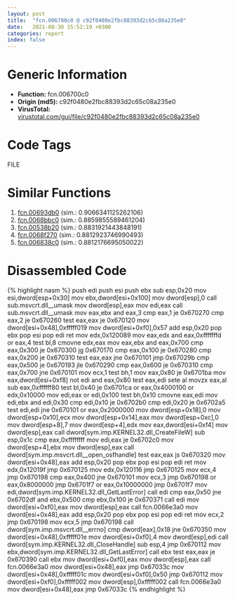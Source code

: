 ```yaml
---
layout: post
title:  "fcn.006700c0 @ c92f0480e2fbc88393d2c65c08a235e0"
date:   2021-08-30 15:52:19 +0300
categories: report
index: false
---
```


# Generic Information
- **Function:** fcn.006700c0
- **Origin (md5):** c92f0480e2fbc88393d2c65c08a235e0
- **VirusTotal:** [virustotal.com/gui/file/c92f0480e2fbc88393d2c65c08a235e0][virustotal_ref]

# Code Tags
<span class="tag" id="FILE">FILE</span>


# Similar Functions

1. [fcn.00693db0][similar_1_ref] (sim.: 0.9066341125262106)
2. [fcn.0068bbc0][similar_2_ref] (sim.: 0.8859855589461204)
3. [fcn.00538b20][similar_3_ref] (sim.: 0.8831921443848191)
4. [fcn.0068f270][similar_4_ref] (sim.: 0.8812923746990493)
5. [fcn.006838c0][similar_5_ref] (sim.: 0.8812176695050022)


# Disassembled Code

{% highlight nasm %}
push edi
push esi
push ebx
sub esp,0x20
mov esi,dword[esp+0x30]
mov ebx,dword[esi+0x100]
mov dword[esp],0
call sub.msvcrt.dll__umask
mov dword[esp],eax
mov edi,eax
call sub.msvcrt.dll__umask
mov eax,ebx
and eax,3
cmp eax,1
je 0x670270
cmp eax,2
je 0x670260
test eax,eax
je 0x670120
mov dword[esi+0x48],0xfffff019
mov dword[esi+0xf0],0x57
add esp,0x20
pop ebx
pop esi
pop edi
ret
mov edx,0x120089
mov eax,edx
and eax,0xfffffffd
or eax,4
test bl,8
cmovne edx,eax
mov eax,ebx
and eax,0x700
cmp eax,0x300
je 0x670300
jg 0x670170
cmp eax,0x100
je 0x670280
cmp eax,0x200
je 0x670310
test eax,eax
jne 0x670101
jmp 0x67029b
cmp eax,0x500
je 0x670193
jle 0x670290
cmp eax,0x600
je 0x670310
cmp eax,0x700
jne 0x670101
mov ecx,1
test bh,1
mov eax,0x80
je 0x6701ba
mov eax,dword[esi+0xf8]
not edi
and eax,0x80
test eax,edi
sete al
movzx eax,al
sub eax,0xffffff80
test bl,0x40
je 0x6701ca
or eax,0x4000100
or edx,0x10000
mov edi,eax
or edi,0x100
test bh,0x10
cmovne eax,edi
mov edi,ebx
and edi,0x30
cmp edi,0x10
je 0x6702b0
cmp edi,0x20
je 0x6702a5
test edi,edi
jne 0x670101
or eax,0x2000000
mov dword[esp+0x18],0
mov dword[esp+0x10],ecx
mov dword[esp+0x14],eax
mov dword[esp+0xc],0
mov dword[esp+8],7
mov dword[esp+4],edx
mov eax,dword[esi+0xf4]
mov dword[esp],eax
call dword[sym.imp.KERNEL32.dll_CreateFileW]
sub esp,0x1c
cmp eax,0xffffffff
mov edi,eax
je 0x6702c0
mov dword[esp+4],ebx
mov dword[esp],eax
call dword[sym.imp.msvcrt.dll__open_osfhandle]
test eax,eax
js 0x670320
mov dword[esi+0x48],eax
add esp,0x20
pop ebx
pop esi
pop edi
ret
mov edx,0x12019f
jmp 0x670125
mov edx,0x120116
jmp 0x670125
mov ecx,4
jmp 0x670198
cmp eax,0x400
jne 0x670101
mov ecx,3
jmp 0x670198
or eax,0x8000000
jmp 0x6701f7
or eax,0x10000000
jmp 0x6701f7
mov edi,dword[sym.imp.KERNEL32.dll_GetLastError]
call edi
cmp eax,0x50
jne 0x6702df
and ebx,0x500
cmp ebx,0x100
je 0x670371
call edi
mov dword[esi+0xf0],eax
mov dword[esp],eax
call fcn.0066e3a0
mov dword[esi+0x48],eax
add esp,0x20
pop ebx
pop esi
pop edi
ret
mov ecx,2
jmp 0x670198
mov ecx,5
jmp 0x670198
call dword[sym.imp.msvcrt.dll__errno]
cmp dword[eax],0x18
jne 0x670350
mov dword[esi+0x48],0xfffff01e
mov dword[esi+0xf0],4
mov dword[esp],edi
call dword[sym.imp.KERNEL32.dll_CloseHandle]
sub esp,4
jmp 0x670112
mov ebx,dword[sym.imp.KERNEL32.dll_GetLastError]
call ebx
test eax,eax
je 0x670390
call ebx
mov dword[esi+0xf0],eax
mov dword[esp],eax
call fcn.0066e3a0
mov dword[esi+0x48],eax
jmp 0x67033c
mov dword[esi+0x48],0xfffff01c
mov dword[esi+0xf0],0x50
jmp 0x670112
mov dword[esi+0xf0],0xfffff002
mov dword[esp],0xfffff002
call fcn.0066e3a0
mov dword[esi+0x48],eax
jmp 0x67033c
{% endhighlight %}


[similar_1_ref]: /report/fcn.00693db0@c92f0480e2fbc88393d2c65c08a235e0
[similar_2_ref]: /report/fcn.0068bbc0@c92f0480e2fbc88393d2c65c08a235e0
[similar_3_ref]: /report/fcn.00538b20@c92f0480e2fbc88393d2c65c08a235e0
[similar_4_ref]: /report/fcn.0068f270@c92f0480e2fbc88393d2c65c08a235e0
[similar_5_ref]: /report/fcn.006838c0@c92f0480e2fbc88393d2c65c08a235e0
[virustotal_ref]: https://www.virustotal.com/gui/file/c92f0480e2fbc88393d2c65c08a235e0